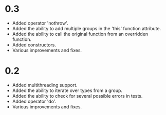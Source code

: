 # 0.3
- Added operator 'nothrow'.
- Added the ability to add multiple groups in the 'this' function attribute.
- Added the ability to call the original function from an overridden function.
- Added constructors.
- Various improvements and fixes.

# 0.2
- Added multithreading support.
- Added the ability to iterate over types from a group.
- Added the ability to check for several possible errors in tests.
- Added operator 'do'.
- Various improvements and fixes.
